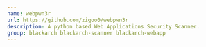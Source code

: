 ```yaml
---
name: webpwn3r
url: https://github.com/zigoo0/webpwn3r
description: A python based Web Applications Security Scanner.
group: blackarch blackarch-scanner blackarch-webapp
---
```

